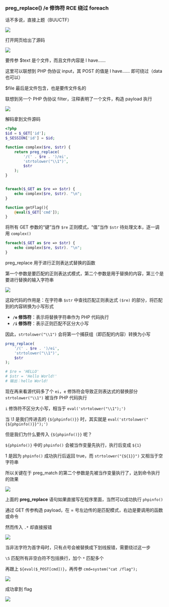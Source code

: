 ### preg_replace() /e 修饰符 RCE 绕过 foreach

话不多说，直接上题（BUUCTF）

![](https://pic1.imgdb.cn/item/67b170a0d0e0a243d4ffc17e.jpg)

打开网页给出了源码

![](https://pic1.imgdb.cn/item/67b170bbd0e0a243d4ffc180.jpg)

要传参 $text 是个文件，而且文件内容是 I have……

这里可以联想到 PHP 伪协议 input，其 POST 的值是 I have…… 即可绕过（data 也可以）

$file 最后是文件包含，也是要传文件名的

联想到另一个 PHP 伪协议 filter，注释表明了一个文件，构造 payload 执行

![](https://pic1.imgdb.cn/item/67b17115d0e0a243d4ffc18d.jpg)

解码拿到文件源码

```php
<?php
$id = $_GET['id'];
$_SESSION['id'] = $id;

function complex($re, $str) {
    return preg_replace(
        '/(' . $re . ')/ei',
        'strtolower("\\1")',
        $str
    );
}


foreach($_GET as $re => $str) {
    echo complex($re, $str). "\n";
}

function getFlag(){
	@eval($_GET['cmd']);
}
```

将所有 GET 参数的“键”当作 `$re` 正则模式，“值”当作 `$str` 待处理文本，逐一调用 `complex()`

```php
foreach($_GET as $re => $str) {
    echo complex($re, $str). "\n";
}
```

preg_replace 用于进行正则表达式替换的函数

第一个参数是要匹配的正则表达式模式，第二个参数是用于替换的内容，第三个是要进行替换的输入字符串

![](https://pic1.imgdb.cn/item/67b1728cd0e0a243d4ffc1f4.jpg)

这段代码的作用是：在字符串 `$str` 中查找匹配正则表达式 `($re)` 的部分，将匹配到的内容转换为小写形式

- **`/e` 修饰符**：表示将替换字符串作为 PHP 代码执行
- **`/i` 修饰符**：表示正则匹配不区分大小写

因此，`strtolower("\\1")` 会将第一个捕获组（即匹配的内容）转换为小写

```php
preg_replace(
    '/(' . $re . ')/ei',
    'strtolower("\\1")',
    $str
);

# $re = 'HELLO'
# $str = 'Hello World!'
# 输出：hello World!
```

现在再来看源代码多了个 `ei`，`e` 修饰符会导致正则表达式的替换部分 `strtolower("\\1")` 被当作 PHP 代码执行

`i` 修饰符不区分大小写，相当于 `eval('strtolower("\\1");')`

当 \\1 是我们传进去的 `{${phpinfo()}}` 时，其实就是 `eval('strtolower("{${phpinfo()}}");')`

但是我们为什么要传入 `{${phpinfo()}}` 呢？

`${phpinfo()}` 中的 `phpinfo()` 会被当作变量先执行，执行后变成 `${1}`

1 是因为 `phpinfo()` 成功执行后返回 true，而 `strtolower("{${1}}")` 又相当于空字符串

所以关键在于 preg_match 的第二个参数是先被当作变量执行了，达到命令执行的效果

![](https://pic1.imgdb.cn/item/67b17340d0e0a243d4ffc20a.jpg)

上面的 **preg_replace** 语句如果直接写在程序里面，当然可以成功执行 `phpinfo()`

通过 GET 传参构造 payload，在 = 号左边传的是匹配模式，右边是要调用的函数或命令

然而传入 `.*` 却直接报错 

![](https://pic1.imgdb.cn/item/67b1737ad0e0a243d4ffc20f.jpg)

当非法字符为首字母时，只有点号会被替换成下划线报错，需要绕过这一步

`\S` 匹配所有非空白符不包括换行，加个 `*` 匹配多个

再跟上 `${eval($_POST[cmd])}`，再传参 `cmd=system("cat /flag");`

![](https://pic1.imgdb.cn/item/67b173add0e0a243d4ffc219.jpg)

成功拿到 flag

![](https://pic1.imgdb.cn/item/67b173ccd0e0a243d4ffc21d.jpg)